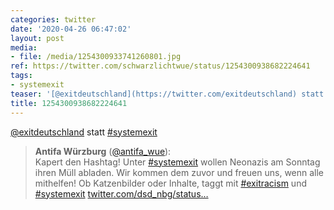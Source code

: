 ```yaml
---
categories: twitter
date: '2020-04-26 06:47:02'
layout: post
media:
- file: /media/1254300933741260801.jpg
ref: https://twitter.com/schwarzlichtwue/status/1254300938682224641
tags:
- systemexit
teaser: '[@exitdeutschland](https://twitter.com/exitdeutschland) statt [#systemexit](/t/systemexit)  '
title: 1254300938682224641
---
```

[@exitdeutschland](https://twitter.com/exitdeutschland) statt [#systemexit](/t/systemexit)  
> <b>Antifa Würzburg</b> ([@antifa_wue](https://twitter.com/antifa_wue)):  
>Kapert den Hashtag! Unter [#systemexit](/t/systemexit) wollen Neonazis am Sonntag ihren Müll abladen. Wir kommen dem zuvor und freuen uns, wenn alle mithelfen! Ob Katzenbilder oder Inhalte, taggt mit [#exitracism](/t/exitracism) und [#systemexit](/t/systemexit) [twitter.com/dsd_nbg/status…](https://twitter.com/dsd_nbg/status/1254001103357857792)  

